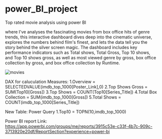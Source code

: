 # power_BI_project
Top rated movie analysis using power BI 

where I've analyses the fascinating movies from box office hits of genre trends, this interactive dashboard dives deep into the cinematic universe, explores the numbers behind film's finest, and lets the data tell you the story behind the silver screen magic.
The dashboard includes key performance indicators such as Total shows, Total Gross, Top 10 shows, and Top 10 shows gross, as well as most viewed genre by gross, box office collection by gross, and box office collection by Runtime.

![movies](https://github.com/vpatil2611911/power_bi_project/assets/111626187/f1f37e7d-2d87-4342-ab53-711f73ec14cd)

DAX for caluculation 
Measures: 
1.Overview = SELECTEDVALUE(imdb_top_1000[Poster_Link],0)
2.Top Shows Gross = SUM(Top10[Gross])
3.Top Shows = COUNT(Top10[Series_Title])
4.Total Box Collection = SUM(imdb_top_1000[Gross])
5.Total Shows = COUNT(imdb_top_1000[Series_Title])

New Table:
Power Query
1.Top10 = TOPN(10,imdb_top_1000)

Power BI report Link: https://app.powerbi.com/groups/me/reports/3915c53e-c33f-4b7c-909c-3713920e20df/ReportSection?experience=power-bi

